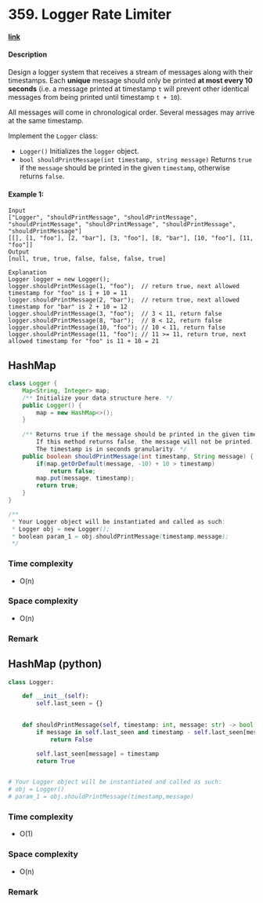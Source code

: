 # 359. Logger Rate Limiter

#### [link](https://leetcode.com/problems/logger-rate-limiter/)

#### Description
Design a logger system that receives a stream of messages along with their timestamps. Each **unique** message should only be printed **at most every 10 seconds** (i.e. a message printed at timestamp `t` will prevent other identical messages from being printed until timestamp `t + 10`).

All messages will come in chronological order. Several messages may arrive at the same timestamp.

Implement the `Logger` class:

* `Logger()` Initializes the `logger` object.
* `bool shouldPrintMessage(int timestamp, string message)` Returns `true` if the `message` should be printed in the given `timestamp`, otherwise returns `false`.

#### Example 1:
```
Input
["Logger", "shouldPrintMessage", "shouldPrintMessage", "shouldPrintMessage", "shouldPrintMessage", "shouldPrintMessage", "shouldPrintMessage"]
[[], [1, "foo"], [2, "bar"], [3, "foo"], [8, "bar"], [10, "foo"], [11, "foo"]]
Output
[null, true, true, false, false, false, true]

Explanation
Logger logger = new Logger();
logger.shouldPrintMessage(1, "foo");  // return true, next allowed timestamp for "foo" is 1 + 10 = 11
logger.shouldPrintMessage(2, "bar");  // return true, next allowed timestamp for "bar" is 2 + 10 = 12
logger.shouldPrintMessage(3, "foo");  // 3 < 11, return false
logger.shouldPrintMessage(8, "bar");  // 8 < 12, return false
logger.shouldPrintMessage(10, "foo"); // 10 < 11, return false
logger.shouldPrintMessage(11, "foo"); // 11 >= 11, return true, next allowed timestamp for "foo" is 11 + 10 = 21
```

## HashMap
```java
class Logger {
    Map<String, Integer> map;
    /** Initialize your data structure here. */
    public Logger() {
        map = new HashMap<>();
    }
    
    /** Returns true if the message should be printed in the given timestamp, otherwise returns false.
        If this method returns false, the message will not be printed.
        The timestamp is in seconds granularity. */
    public boolean shouldPrintMessage(int timestamp, String message) {
        if(map.getOrDefault(message, -10) + 10 > timestamp)
            return false;
        map.put(message, timestamp);
        return true;
    }
}

/**
 * Your Logger object will be instantiated and called as such:
 * Logger obj = new Logger();
 * boolean param_1 = obj.shouldPrintMessage(timestamp,message);
 */
```
### Time complexity
* O(n)
### Space complexity
* O(n)
### Remark

## HashMap (python)
```python
class Logger:

    def __init__(self):
        self.last_seen = {}
        

    def shouldPrintMessage(self, timestamp: int, message: str) -> bool:      
        if message in self.last_seen and timestamp - self.last_seen[message] < 10:
            return False

        self.last_seen[message] = timestamp
        return True


# Your Logger object will be instantiated and called as such:
# obj = Logger()
# param_1 = obj.shouldPrintMessage(timestamp,message)
```
### Time complexity
* O(1)
### Space complexity
* O(n)
### Remark